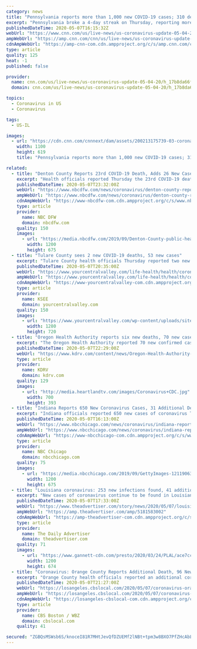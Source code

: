 ```yaml
---
category: news
title: "Pennsylvania reports more than 1,000 new COVID-19 cases; 310 deaths"
excerpt: "Pennsylvania broke a 4-day streak on Thursday, reporting more than 1,000 additional positive coronavirus cases for the first time this week. Health officials reported 1,070 additional cases, bringing the statewide total to 52,"
publishedDateTime: 2020-05-07T16:15:32Z
webUrl: "https://www.cnn.com/us/live-news/us-coronavirus-update-05-04-20/h_17b8da66f77197b8ddec455b3baad2b8"
ampWebUrl: "https://amp.cnn.com/cnn/us/live-news/us-coronavirus-update-05-04-20/index.html"
cdnAmpWebUrl: "https://amp-cnn-com.cdn.ampproject.org/c/s/amp.cnn.com/cnn/us/live-news/us-coronavirus-update-05-04-20/index.html"
type: article
quality: 125
heat: -1
published: false

provider:
  name: cnn.com/us/live-news/us-coronavirus-update-05-04-20/h_17b8da66f77197b8ddec455b3baad2b8
  domain: cnn.com/us/live-news/us-coronavirus-update-05-04-20/h_17b8da66f77197b8ddec455b3baad2b8

topics:
  - Coronavirus in US
  - Coronavirus

tags:
  - US-IL

images:
  - url: "https://cdn.cnn.com/cnnnext/dam/assets/200213175739-03-coronavirus-0213-super-tease.jpg"
    width: 1100
    height: 619
    title: "Pennsylvania reports more than 1,000 new COVID-19 cases; 310 deaths"

related:
  - title: "Denton County Reports 23rd COVID-19 Death, Adds 26 New Cases Thursday"
    excerpt: "Health officials reported Thursday the 23rd COVID-19 death in Denton County along with 26 additional cases of the infection, bringing the total in the county to 872."
    publishedDateTime: 2020-05-07T23:32:00Z
    webUrl: "https://www.nbcdfw.com/news/coronavirus/denton-county-reports-14-new-cases-of-covid-19/2364771/"
    ampWebUrl: "https://www.nbcdfw.com/news/coronavirus/denton-county-reports-14-new-cases-of-covid-19/2364771/?amp"
    cdnAmpWebUrl: "https://www-nbcdfw-com.cdn.ampproject.org/c/s/www.nbcdfw.com/news/coronavirus/denton-county-reports-14-new-cases-of-covid-19/2364771/?amp"
    type: article
    provider:
      name: NBC DFW
      domain: nbcdfw.com
    quality: 150
    images:
      - url: "https://media.nbcdfw.com/2019/09/Denton-County-public-health.jpg?resize=1200%2C675"
        width: 1200
        height: 675
  - title: "Tulare County sees 2 new COVID-19 deaths, 53 new cases"
    excerpt: "Tulare County health officials Thursday reported two new COVID-19 related deaths and 53 new cases in the county. That brings the county’s overall cases to 969."
    publishedDateTime: 2020-05-07T20:35:00Z
    webUrl: "https://www.yourcentralvalley.com/life-health/health/coronavirus/tulare-county-sees-2-new-covid-19-deaths-53-new-cases/"
    ampWebUrl: "https://www.yourcentralvalley.com/life-health/health/coronavirus/tulare-county-sees-2-new-covid-19-deaths-53-new-cases/amp/"
    cdnAmpWebUrl: "https://www-yourcentralvalley-com.cdn.ampproject.org/c/s/www.yourcentralvalley.com/life-health/health/coronavirus/tulare-county-sees-2-new-covid-19-deaths-53-new-cases/amp/"
    type: article
    provider:
      name: KSEE
      domain: yourcentralvalley.com
    quality: 150
    images:
      - url: "https://www.yourcentralvalley.com/wp-content/uploads/sites/54/2020/04/Tulare-County.jpg?w=1280&h=720&crop=1"
        width: 1280
        height: 720
  - title: "Oregon Health Authority reports six new deaths, 70 new cases of COVID-19"
    excerpt: "The Oregon Health Authority reported 70 new confirmed cases in an update on Thursday, bringing the state total to 2,957."
    publishedDateTime: 2020-05-07T22:29:00Z
    webUrl: "https://www.kdrv.com/content/news/Oregon-Health-Authority-reports-six-new-deaths-70-new-cases-of-COVID-19-570290981.html"
    type: article
    provider:
      name: KDRV
      domain: kdrv.com
    quality: 129
    images:
      - url: "http://media.heartlandtv.com/images/Coronavirus+CDC.jpg"
        width: 700
        height: 393
  - title: "Indiana Reports 650 New Coronavirus Cases, 31 Additional Deaths"
    excerpt: "Indiana officials reported 650 new cases of coronavirus Thursday, lifting the statewide total to 22,503 with much of the state in a second phase of reopening. Indiana officials also reported 31 additional deaths as a result of the virus in the last 24 hours."
    publishedDateTime: 2020-05-07T16:13:00Z
    webUrl: "https://www.nbcchicago.com/news/coronavirus/indiana-reports-650-new-coronavirus-cases-31-additional-deaths/2268100/"
    ampWebUrl: "https://www.nbcchicago.com/news/coronavirus/indiana-reports-650-new-coronavirus-cases-31-additional-deaths/2268100/?amp"
    cdnAmpWebUrl: "https://www-nbcchicago-com.cdn.ampproject.org/c/s/www.nbcchicago.com/news/coronavirus/indiana-reports-650-new-coronavirus-cases-31-additional-deaths/2268100/?amp"
    type: article
    provider:
      name: NBC Chicago
      domain: nbcchicago.com
    quality: 75
    images:
      - url: "https://media.nbcchicago.com/2019/09/GettyImages-1211906341.jpg?resize=1200%2C675"
        width: 1200
        height: 675
  - title: "Louisiana coronavirus: 253 new infections found, 41 additional deaths reported"
    excerpt: "New cases of coronavirus continue to be found in Louisiana as 253 additional infections were reported Thursday along with 41 new deaths."
    publishedDateTime: 2020-05-07T17:33:00Z
    webUrl: "https://www.theadvertiser.com/story/news/2020/05/07/louisiana-coronavirus-update-cases-deaths-hospitalizations-recoveries-covid-19/5181583002/"
    ampWebUrl: "https://amp.theadvertiser.com/amp/5181583002"
    cdnAmpWebUrl: "https://amp-theadvertiser-com.cdn.ampproject.org/c/s/amp.theadvertiser.com/amp/5181583002"
    type: article
    provider:
      name: The Daily Advertiser
      domain: theadvertiser.com
    quality: 71
    images:
      - url: "https://www.gannett-cdn.com/presto/2020/03/24/PLAL/ace7cc74-9a5b-429c-918e-e7518483a814-cvWorld_DanielleCherchio_USATNandGettyImages.jpg.jpg?auto=webp&crop=719,404,x0,y139&format=pjpg&width=1200"
        width: 1200
        height: 674
  - title: "Coronavirus: Orange County Reports Additional Death, 96 New Cases As Beaches Reopen For Active Use"
    excerpt: "Orange County health officials reported an additional coronavirus-related death Thursday, bringing the total to 66 as county beaches reopened under the county's active-use plan."
    publishedDateTime: 2020-05-07T21:27:00Z
    webUrl: "https://losangeles.cbslocal.com/2020/05/07/coronavirus-orange-county-beaches-open-cases-deaths/"
    ampWebUrl: "https://losangeles.cbslocal.com/2020/05/07/coronavirus-orange-county-beaches-open-cases-deaths/amp/"
    cdnAmpWebUrl: "https://losangeles-cbslocal-com.cdn.ampproject.org/c/s/losangeles.cbslocal.com/2020/05/07/coronavirus-orange-county-beaches-open-cases-deaths/amp/"
    type: article
    provider:
      name: CBS Boston / WBZ
      domain: cbslocal.com
    quality: 41

secured: "ZGBQsMSWsb6S/knoceI81R7MHtJevQfDZUEMf2lNBt+tpm3w8BXO7PfZHcAbLrtI8FNM73yKdotY3ZcJLsSE/XWsuFAqd/IMF3YT8Y8TOqAucBJlRgT3VtFKe7MvM9Wid08MXIGKzTOAyYCaUr+aa2j3OvwgtQMdksiztOIPkRWuI3coTz9xMnaXtJK3XevRLzLjLMGxCNjF+XAKmr0+c3FgX5oF8j2KWVKEStCg52E+CxwIIVsb7mBfrykqLRLOKWviNgnhpOnQ87eb6pvntIQjUVZpC76tFCb1KVsjQXClEYjSC0qBtTVEAk/PBLIiOku02vjjCwz5vvLcRC9liqioQ0GOycYKS8ocBVyFQBRqETtHO1uFHYnxoWNJysUUiu3yUG8RNfjs6ucFHISlYBh1yPkJV8frGlEF06AGVJUdZcUo2wNNVYE1uU+hiEGJbAqGMv+br9JugpaUEyEqz03ASCbN9LN2MBrsWbu5HmY=;OyUGdq8zhX2cw2UrVOOiKQ=="
---
```


